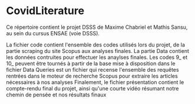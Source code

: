 # CovidLiterature
Ce répertoire contient le projet DSSS de Maxime Chabriel et Mathis Sansu, au sein du cursus ENSAE (voie DSSS).

La fichier code contient l'ensemble des codes utilisés lors du projet, de la partie scraping du site Scopus aux analyses finales. 
La partie Data contient les données contruites pour effectuer les anaylses finales. 
Les codes 9_ et 10_ peuvent être tournés à partir de la base mise à disposition dans le fichier Data
Queries est un fichier qui recense l'ensemble des requêtes rentrées dans le moteur de recherche Scopus pour extraire les articles nécessaires à nos analyses
Finalement, le fichier présentation contient le compte-rendu final du projet, ainsi qu'une courte vidéo résumant notre chemin de pensée et nos résultats finaux





